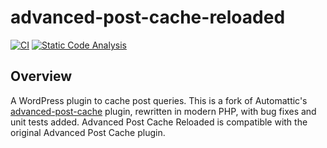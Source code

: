 # advanced-post-cache-reloaded

[![CI](https://github.com/sjinks/advanced-post-cache/actions/workflows/ci.yml/badge.svg)](https://github.com/sjinks/advanced-post-cache/actions/workflows/ci.yml)
[![Static Code Analysis](https://github.com/sjinks/advanced-post-cache/actions/workflows/static-code-analysis.yml/badge.svg)](https://github.com/sjinks/advanced-post-cache/actions/workflows/static-code-analysis.yml)

## Overview

A WordPress plugin to cache post queries. This is a fork of Automattic's [advanced-post-cache](https://github.com/Automattic/advanced-post-cache) plugin, rewritten in modern PHP, with bug fixes and unit tests added. Advanced Post Cache Reloaded is compatible with the original Advanced Post Cache plugin.

